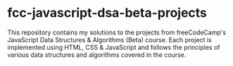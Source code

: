 # fcc-javascript-dsa-beta-projects
This repository contains my solutions to the projects from freeCodeCamp's JavaScript Data Structures &amp; Algorithms (Beta) course. Each project is implemented using HTML, CSS &amp; JavaScript and follows the principles of various data structures and algorithms covered in the course.
